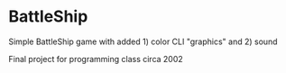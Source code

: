 BattleShip
==========

Simple BattleShip game with added 1) color CLI "graphics" and 2) sound

Final project for programming class circa 2002


